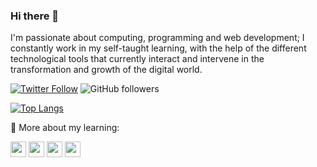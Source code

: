 ### Hi there 👋 

I'm passionate about computing, programming and web development; I constantly work in my self-taught learning, with the help of the different technological tools that currently interact and intervene in the transformation and growth of the digital world. 

<a href="https://twitter.com/styvensoft" target="_blank"><img alt="Twitter Follow" src="https://img.shields.io/twitter/follow/styvensoft?style=social"></a>
![GitHub followers](https://img.shields.io/github/followers/styvensoft?style=social)

[![Top Langs](https://github-readme-stats.vercel.app/api/top-langs/?username=styvensoft&layout=compact)]()

🔭 More about my learning:

<a href=https://www.freecodecamp.org/steveen.echeverri target="_blank"><img src=https://cdn.jsdelivr.net/npm/simple-icons@3.0.1/icons/freecodecamp.svg height="25" width="25" /></a>
<a href=https://repl.it/@SteveenEcheverr target="_blank"><img src=https://cdn.jsdelivr.net/npm/simple-icons@3.0.1/icons/repl-dot-it.svg height="25" width="25" /></a>
<a href=https://codepen.io/stevenses target="_blank"><img src=https://cdn.jsdelivr.net/npm/simple-icons@3.0.1/icons/codepen.svg height="25" width="25" /></a>
<a href=https://www.codecademy.com/profiles/SteveenEcheverry target="_blank"><img src=https://cdn.jsdelivr.net/npm/simple-icons@3.0.1/icons/codecademy.svg height="25" width="25" /></a>

<!--
**StyvenSoft/styvensoft** is a ✨ _special_ ✨ repository because its `README.md` (this file) appears on your GitHub profile.

Here are some ideas to get you started:

- 🔭 I’m currently working on ...
- 🌱 I’m currently learning ...
- 👯 I’m looking to collaborate on ...
- 🤔 I’m looking for help with ...
- 💬 Ask me about ...
- 📫 How to reach me: ...
- 😄 Pronouns: ...
- ⚡ Fun fact: ...
-->
